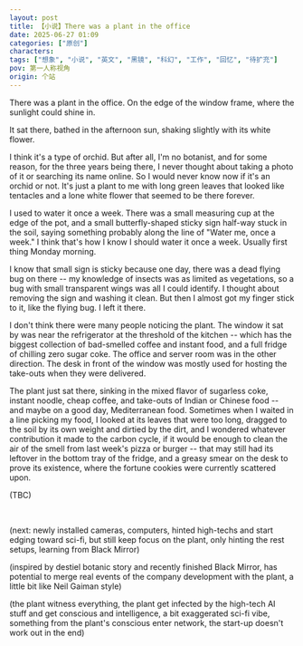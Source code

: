 ```yaml
---
layout: post
title: 【小说】There was a plant in the office
date: 2025-06-27 01:09
categories: ["原创"]
characters: 
tags: ["想象", "小说", "英文", "黑镜", "科幻", "工作", "回忆", "待扩充"]
pov: 第一人称视角
origin: 个站
---
```


There was a plant in the office. On the edge of the window frame, where the sunlight could shine in.

It sat there, bathed in the afternoon sun, shaking slightly with its white flower.

I think it's a type of orchid. But after all, I'm no botanist, and for some reason, for the three years being there, I never thought about taking a photo of it or searching its name online. So I would never know now if it's an orchid or not. It's just a plant to me with long green leaves that looked like tentacles and a lone white flower that seemed to be there forever.

I used to water it once a week. There was a small measuring cup at the edge of the pot, and a small butterfly-shaped sticky sign half-way stuck in the soil, saying something probably along the line of "Water me, once a week." I think that's how I know I should water it once a week. Usually first thing Monday morning.

I know that small sign is sticky because one day, there was a dead flying bug on there -- my knowledge of insects was as limited as vegetations, so a bug with small transparent wings was all I could identify. I thought about removing the sign and washing it clean. But then I almost got my finger stick to it, like the flying bug. I left it there.

I don't think there were many people noticing the plant. The window it sat by was near the refrigerator at the threshold of the kitchen -- which has the biggest collection of bad-smelled coffee and instant food, and a full fridge of chilling zero sugar coke. The office and server room was in the other direction. The desk in front of the window was mostly used for hosting the take-outs when they were delivered.

The plant just sat there, sinking in the mixed flavor of sugarless coke, instant noodle, cheap coffee, and take-outs of Indian or Chinese food -- and maybe on a good day, Mediterranean food. Sometimes when I waited in a line picking my food, I looked at its leaves that were too long, dragged to the soil by its own weight and dirtied by the dirt, and I wondered whatever contribution it made to the carbon cycle, if it would be enough to clean the air of the smell from last week's pizza or burger -- that may still had its leftover in the bottom tray of the fridge, and a greasy smear on the desk to prove its existence, where the fortune cookies were currently scattered upon.

(TBC)

<br>

(next: newly installed cameras, computers, hinted high-techs and start edging toward sci-fi, but still keep focus on the plant, only hinting the rest setups, learning from Black Mirror)

(inspired by destiel botanic story and recently finished Black Mirror, has potential to merge real events of the company development with the plant, a little bit like Neil Gaiman style)

(the plant witness everything, the plant get infected by the high-tech AI stuff and get conscious and intelligence, a bit exaggerated sci-fi vibe, something from the plant's conscious enter network, the start-up doesn't work out in the end)
